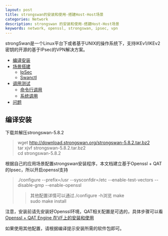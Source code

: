 ```yaml
---
layout: post
title: strongswan的安装和使用-搭建Host-Host场景
categories: Network 
description: strongswan 的安装和使用-搭建Host-Host场景
keywords: network, openssl, strongswan, ipsec, vpn
---
```

strongSwan是一个Linux平台下或者基于UNIX的操作系统下，支持IKEv1/IKEv2密钥的开源的基于IPsec的VPN解决方案。

* [编译安装](#编译安装)
* [场景搭建](#场景搭建)
    * [IpSec](#基本环境)
    * [Swanctl](#QAT驱动安装)
* [调用测试](#调用测试)
    * [命令行调用](#命令行调用)
    * [系统调用](#系统调用)
* [问题](#问题)
 

## 编译安装
下载并解压strongswan-5.8.2
> wget http://download.strongswan.org/strongswan-5.8.2.tar.bz2  
> tar xjvf strongswan-5.8.2.tar.bz2  
> cd strongswan-5.8.2  

根据自己的应用场景配置strongswan安装程序，本文档建立基于Openssl + QAT的Ipsec，所以开启openssl支持
> ./configure \-\-prefix=/usr -\-sysconfdir=/etc -\-enable-test-vectors -\-disable-gmp -\-enable-openssl  
> > 其他配置详情可以通过./configure -h浏览
> make  
> sudo make install  

注意，安装前请先安装好Openssl环境，QAT相关配置是可选的，具体步骤可以看[Openssl + QAT Engine 在VF上的安装和使用](https://leyao-daily.github.io/2020/03/12/openssl-qat/)

如果使用其他配置，请根据编译提示安装所需的软件包即可。


